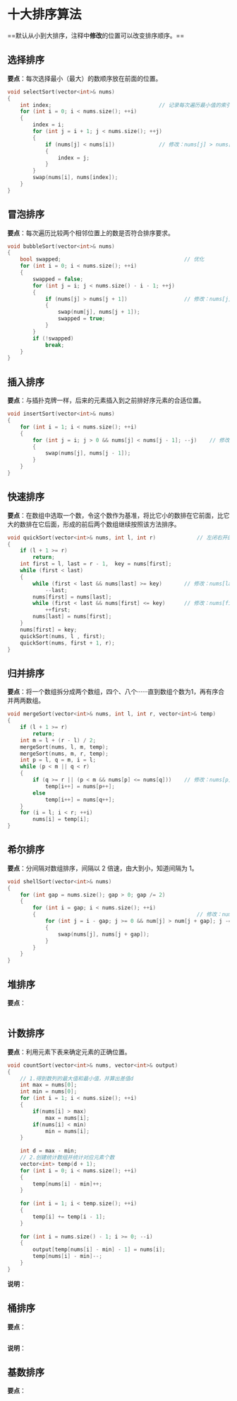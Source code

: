 # 十大排序算法

==默认从小到大排序，注释中**修改**的位置可以改变排序顺序。==

## 选择排序

**要点**：每次选择最小（最大）的数顺序放在前面的位置。

```cpp
void selectSort(vector<int>& nums)
{
    int index;									// 记录每次遍历最小值的索引
    for (int i = 0; i < nums.size(); ++i)
    {
        index = i;
        for (int j = i + 1; j < nums.size(); ++j)
        {
            if (nums[j] < nums[i])				// 修改：nums[j] > nums[i]
            {
                index = j;
            }
        }
        swap(nums[i], nums[index]);
    }
}
```

## 冒泡排序

**要点**：每次遍历比较两个相邻位置上的数是否符合排序要求。

```cpp
void bubbleSort(vector<int>& nums)
{
    bool swapped;										// 优化
    for (int i = 0; i < nums.size(); ++i)
    {
        swapped = false;
        for (int j = i; j < nums.size() - i - 1; ++j)
        {
            if (nums[j] > nums[j + 1]) 					// 修改：nums[j] < nums[j - 1]
            {
                swap(num[j], nums[j + 1]);
                swapped = true;
            }
        }
        if (!swapped)
            break;
    }
}
```

## 插入排序

**要点**：与插扑克牌一样，后来的元素插入到之前排好序元素的合适位置。

```cpp
void insertSort(vector<int>& nums)
{
    for (int i = 1; i < nums.size(); ++i)
    {
        for (int j = i; j > 0 && nums[j] < nums[j - 1]; --j)	// 修改：nums[j] > nums[j - 1]
        {
            swap(nums[j], nums[j - 1]);
        }
    }
}
```

## 快速排序

**要点**：在数组中选取一个数，令这个数作为基准，将比它小的数排在它前面，比它大的数排在它后面，形成的前后两个数组继续按照该方法排序。

```cpp
void quickSort(vector<int>& nums, int l, int r)				// 左闭右开的写法
{
    if (l + 1 >= r)
        return;
    int first = l, last = r - 1,  key = nums[first];
    while (first < last)
    {
        while (first < last && nums[last] >= key)		// 修改：nums[last] <= key
            --last;
        nums[first] = nums[last];
        while (first < last && nums[first] <= key)		// 修改：nums[first] >= key
            ++first;
        nums[last] = nums[first];
    }
    nums[first] = key;
    quickSort(nums, l , first);
    quickSort(nums, first + 1, r);
}
```

## 归并排序

**要点**：将一个数组拆分成两个数组，四个、八个······直到数组个数为1，再有序合并两两数组。

```cpp
void mergeSort(vector<int>& nums, int l, int r, vector<int>& temp)
{
	if (l + 1 >= r)
        return;
    int m = l + (r - l) / 2;
    mergeSort(nums, l, m, temp);
    mergeSort(nums, m, r, temp);
    int p = l, q = m, i = l;
    while (p < m || q < r)
    {
        if (q >= r || (p < m && nums[p] <= nums[q]))	// 修改：nums[p] >= nums[q]
            temp[i++] = nums[p++];
        else
            temp[i++] = nums[q++];
    }
    for (i = l; i < r; ++i)
        nums[i] = temp[i];
}
```

## 希尔排序

**要点**：分间隔对数组排序，间隔以 2 倍速，由大到小，知道间隔为 1。

```cpp
void shellSort(vector<int>& nums)
{
    for (int gap = nums.size(); gap > 0; gap /= 2)
    {
        for (int i = gap; i < nums.size(); ++i)
        {													// 修改：num[j] < num[j + gap]
            for (int j = i - gap; j >= 0 && num[j] > num[j + gap]; j -= gap)
            {
                swap(nums[j], nums[j + gap]);
            }
        }
    }
}
```

## 堆排序

**要点**：

```cpp
```

## 计数排序

**要点**：利用元素下表来确定元素的正确位置。

```cpp
void countSort(vector<int>& nums, vector<int>& output) 
{
	// 1.得到数列的最大值和最小值，并算出差值d
	int max = nums[0];
	int min = nums[0];
	for (int i = 1; i < nums.size(); ++i) 
    {
		if(nums[i] > max) 
			max = nums[i];
		if(nums[i] < min) 
			min = nums[i];
	}
    
	int d = max - min;
	// 2.创建统计数组并统计对应元素个数
	vector<int> temp(d + 1);
	for (int i = 0; i < nums.size(); ++i)
    {
        temp[nums[i] - min]++; 
    }	
    
    for (int i = 1; i < temp.size(); ++i)
    {
        temp[i] += temp[i - 1];
    }
    
    for (int i = nums.size() - 1; i >= 0; --i)
    {
        output[temp[nums[i] - min] - 1] = nums[i];
        temp[nums[i] - min]--;
    }
}
```

**说明**：

## 桶排序

**要点**：

```cpp
```

**说明**：

## 基数排序

**要点**：

```cpp
```

